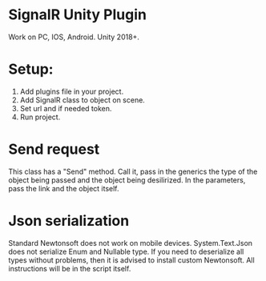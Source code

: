 # SignalR Unity Plugin
Work on PC, IOS, Android.
Unity 2018+.
# Setup:
1. Add plugins file in your project.
2. Add SignalR class to object on scene.
3. Set url and if needed token.
4. Run project.

# Send request
This class has a "Send" method. Call it, pass in the generics the type of the object being passed and the object being desilirized. In the parameters, pass the link and the object itself.

# Json serialization
Standard Newtonsoft does not work on mobile devices.
System.Text.Json does not serialize Enum and Nullable type.
If you need to deserialize all types without problems, then it is advised to install custom Newtonsoft. All instructions will be in the script itself.

